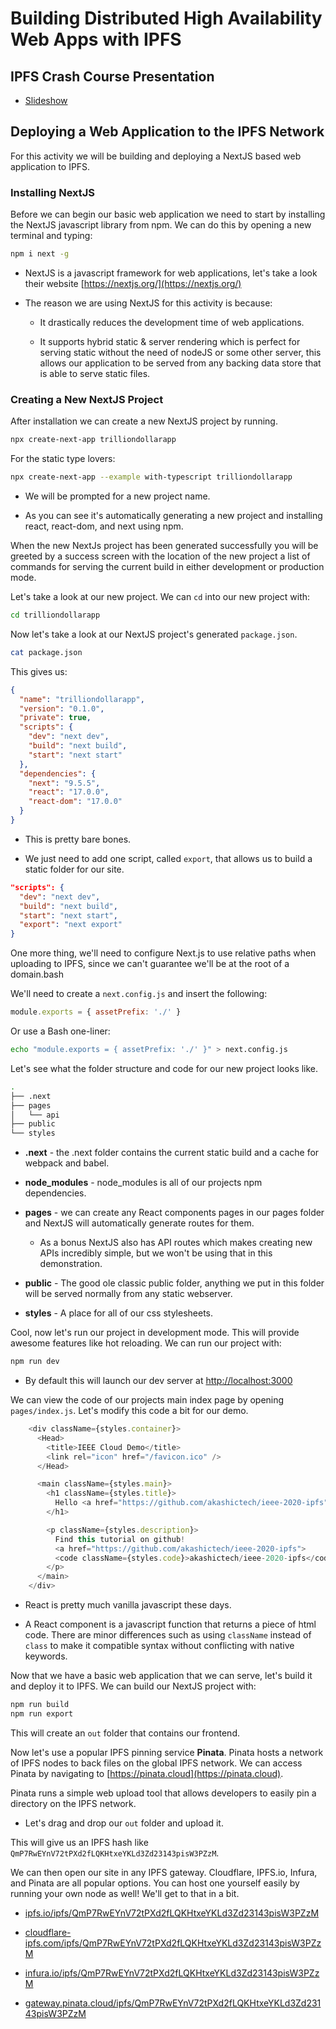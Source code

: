 # Building Distributed High Availability Web Apps with IPFS

## IPFS Crash Course Presentation

* [Slideshow](./IPFS_Crash_Course.pdf)

## Deploying a Web Application to the IPFS Network

For this activity we will be building and deploying a NextJS based web application to IPFS.

### Installing NextJS

Before we can begin our basic web application we need to start by installing the NextJS javascript library from npm. We can do this by opening a new terminal and typing:

```bash
npm i next -g
```

* NextJS is a javascript framework for web applications, let's take a look their website [https://nextjs.org/](https://nextjs.org/)

* The reason we are using NextJS for this activity is because:

  * It drastically reduces the development time of web applications.

  * It supports hybrid static & server rendering which is perfect for serving static without the need of nodeJS or some other server, this allows our application to be served from any backing data store that is able to serve static files.

### Creating a New NextJS Project

After installation we can create a new NextJS project by running.

```bash
npx create-next-app trilliondollarapp
```

For the static type lovers:

```bash
npx create-next-app --example with-typescript trilliondollarapp
```

* We will be prompted for a new project name.

* As you can see it's automatically generating a new project and installing react, react-dom, and next using npm.

When the new NextJs project has been generated successfully you will be greeted by a success screen with the location of the new project a list of commands for serving the current build in either development or production mode.

Let's take a look at our new project. We can `cd` into our new project with:

```bash
cd trilliondollarapp
```

Now let's take a look at our NextJS project's generated `package.json`.

```bash
cat package.json
```

This gives us:

```json
{
  "name": "trilliondollarapp",
  "version": "0.1.0",
  "private": true,
  "scripts": {
    "dev": "next dev",
    "build": "next build",
    "start": "next start"
  },
  "dependencies": {
    "next": "9.5.5",
    "react": "17.0.0",
    "react-dom": "17.0.0"
  }
}
```

* This is pretty bare bones.

* We just need to add one script, called `export`, that allows us to build a static folder for our site.

```json
"scripts": {
  "dev": "next dev",
  "build": "next build",
  "start": "next start",
  "export": "next export"
}
```

One more thing, we'll need to configure Next.js to use relative paths when uploading to IPFS, since we can't guarantee we'll be at the root of a domain.bash

We'll need to create a `next.config.js` and insert the following:

```javascript
module.exports = { assetPrefix: './' }
```

Or use a Bash one-liner:

```bash
echo "module.exports = { assetPrefix: './' }" > next.config.js
```

Let's see what the folder structure and code for our new project looks like.

```bash
.
├── .next
├── pages
│   └── api
├── public
└── styles
```

* **.next** - the .next folder contains the current static build and a cache for webpack and babel.

* **node_modules** - node_modules is all of our projects npm dependencies.

* **pages** - we can create any React components pages in our pages folder and NextJS will automatically generate routes for them.

  * As a bonus NextJS also has API routes which makes creating new APIs incredibly simple, but we won't be using that in this demonstration.

* **public** - The good ole classic public folder, anything we put in this folder will be served normally from any static webserver.

* **styles** - A place for all of our css stylesheets.

Cool, now let's run our project in development mode. This will provide awesome features like hot reloading. We can run our project with:

```bash
npm run dev
```

* By default this will launch our dev server at [http://localhost:3000](http://localhost:3000)

We can view the code of our projects main index page by opening `pages/index.js`. Let's modify this code a bit for our demo.

```javascript
    <div className={styles.container}>
      <Head>
        <title>IEEE Cloud Demo</title>
        <link rel="icon" href="/favicon.ico" />
      </Head>

      <main className={styles.main}>
        <h1 className={styles.title}>
          Hello <a href="https://github.com/akashictech/ieee-2020-ipfs">IEEE Cloud Summit 2020</a>
        </h1>

        <p className={styles.description}>
          Find this tutorial on github!
          <a href="https://github.com/akashictech/ieee-2020-ipfs">
          <code className={styles.code}>akashictech/ieee-2020-ipfs</code></a>
        </p>
      </main>
    </div>
```

* React is pretty much vanilla javascript these days.

* A React component is a javascript function that returns a piece of html code. There are minor differences such as using `className` instead of `class` to make it compatible syntax without conflicting with native keywords.

Now that we have a basic web application that we can serve, let's build it and deploy it to IPFS. We can build our NextJS project with:

```bash
npm run build
npm run export
```

This will create an `out` folder that contains our frontend.

Now let's use a popular IPFS pinning service **Pinata**. Pinata hosts a network of IPFS nodes to back files on the global IPFS network. We can access Pinata by navigating to [https://pinata.cloud](https://pinata.cloud).

Pinata runs a simple web upload tool that allows developers to easily pin a directory on the IPFS network.

* Let's drag and drop our `out` folder and upload it.

This will give us an IPFS hash like `QmP7RwEYnV72tPXd2fLQKHtxeYKLd3Zd23143pisW3PZzM`.

We can then open our site in any IPFS gateway. Cloudflare, IPFS.io, Infura, and Pinata are all popular options. You can host one yourself easily by running your own node as well! We'll get to that in a bit.

* [ipfs.io/ipfs/QmP7RwEYnV72tPXd2fLQKHtxeYKLd3Zd23143pisW3PZzM](https://ipfs.io/ipfs/QmP7RwEYnV72tPXd2fLQKHtxeYKLd3Zd23143pisW3PZzM)

* [cloudflare-ipfs.com/ipfs/QmP7RwEYnV72tPXd2fLQKHtxeYKLd3Zd23143pisW3PZzM](https://cloudflare-ipfs.com/ipfs/QmP7RwEYnV72tPXd2fLQKHtxeYKLd3Zd23143pisW3PZzM)

* [infura.io/ipfs/QmP7RwEYnV72tPXd2fLQKHtxeYKLd3Zd23143pisW3PZzM](https://ipfs.io/ipfs/QmP7RwEYnV72tPXd2fLQKHtxeYKLd3Zd23143pisW3PZzM)

* [gateway.pinata.cloud/ipfs/QmP7RwEYnV72tPXd2fLQKHtxeYKLd3Zd23143pisW3PZzM](https://gateway.pinata.cloud/ipfs/QmP7RwEYnV72tPXd2fLQKHtxeYKLd3Zd23143pisW3PZzM)
